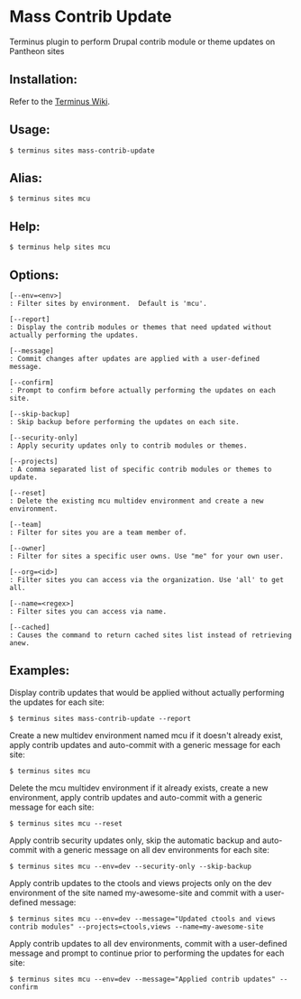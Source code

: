 # Mass Contrib Update
Terminus plugin to perform Drupal contrib module or theme updates on Pantheon sites

## Installation:
Refer to the [Terminus Wiki](https://github.com/pantheon-systems/terminus/wiki/Plugins).

## Usage:
```
$ terminus sites mass-contrib-update
```

## Alias:
```
$ terminus sites mcu
```

## Help:
```
$ terminus help sites mcu
```

## Options:
```
[--env=<env>]
: Filter sites by environment.  Default is 'mcu'.

[--report]
: Display the contrib modules or themes that need updated without actually performing the updates.

[--message]
: Commit changes after updates are applied with a user-defined message.

[--confirm]
: Prompt to confirm before actually performing the updates on each site.

[--skip-backup]
: Skip backup before performing the updates on each site.

[--security-only]
: Apply security updates only to contrib modules or themes.

[--projects]
: A comma separated list of specific contrib modules or themes to update.

[--reset]
: Delete the existing mcu multidev environment and create a new environment.

[--team]
: Filter for sites you are a team member of.

[--owner]
: Filter for sites a specific user owns. Use "me" for your own user.

[--org=<id>]
: Filter sites you can access via the organization. Use 'all' to get all.

[--name=<regex>]
: Filter sites you can access via name.

[--cached]
: Causes the command to return cached sites list instead of retrieving anew.
```

## Examples:
Display contrib updates that would be applied without actually performing the updates for each site:
```
$ terminus sites mass-contrib-update --report
```
Create a new multidev environment named mcu if it doesn't already exist, apply contrib updates and auto-commit with a generic message for each site:
```
$ terminus sites mcu
```
Delete the mcu multidev environment if it already exists, create a new environment, apply contrib updates and auto-commit with a generic message for each site:
```
$ terminus sites mcu --reset
```
Apply contrib security updates only, skip the automatic backup and auto-commit with a generic message on all dev environments for each site:
```
$ terminus sites mcu --env=dev --security-only --skip-backup
```
Apply contrib updates to the ctools and views projects only on the dev environment of the site named my-awesome-site and commit with a user-defined message:
```
$ terminus sites mcu --env=dev --message="Updated ctools and views contrib modules" --projects=ctools,views --name=my-awesome-site
```
Apply contrib updates to all dev environments, commit with a user-defined message and prompt to continue prior to performing the updates for each site:
```
$ terminus sites mcu --env=dev --message="Applied contrib updates" --confirm
```
